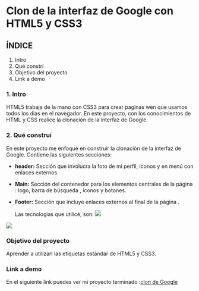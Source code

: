 # Clon de la interfaz de Google con HTML5 y CSS3
## ÍNDICE
1. Intro
2. Qué constrí
3. Objetivo del proyecto
4. Link a demo

 ### 1. Intro
 HTML5 trabaja de la mano con CSS3 para crear paginas wen que usamos todos los dias en el navegador. En este proyecto, con los conocimientos de HTML y CSS realice la clonación de la interfaz de Google.

 ### 2. Qué construí 
 En este proyecto me enfoqué en construir la clonación de la interfaz de Google.
 Contiene las siguientes secciones:

 - **header:** Sección que involucra la foto de mi perfil, iconos y en menú con enlaces externos.

- **Main:** Sección del contenedor para los elementos centrales de la página : logo, barra de búsqueda , iconos y botones.
  
- **Footer:** Sección que incluye enlaces externos al final de la página .

  Las tecnologias que utilicé, son:
  <img src="https://img.shields.io/badge/HTML5-E34F26?style=for-the-badge&logo=html5&logoColor=white" />
<img src="https://img.shields.io/badge/CSS3-1572B6?style=for-the-badge&logo=css3&logoColor=white" />

### Objetivo del proyecto
Aprender a utilizarl las etiquetas estándar de HTML5 y CSS3.

### Link a demo
En el siguiente link puedes ver mi proyecto terminado :[clon de Google](https://clondegoogle-r457kp7lc-ingrid-fragosos-projects.vercel.app/)

